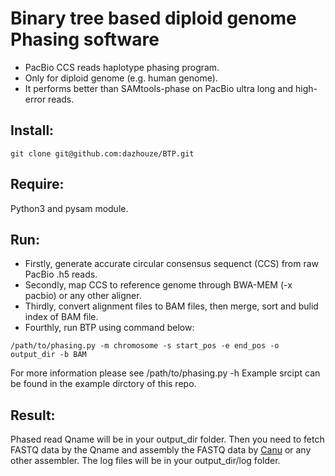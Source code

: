 # Binary tree based diploid genome Phasing software

- PacBio CCS reads haplotype phasing program.
- Only for diploid genome (e.g. human genome).
- It performs better than SAMtools-phase on PacBio ultra long and high-error reads.

## Install:
```
git clone git@github.com:dazhouze/BTP.git
```

## Require:
Python3 and pysam module.

## Run:
- Firstly, generate accurate circular consensus sequenct (CCS) from raw PacBio .h5 reads.
- Secondly, map CCS to reference genome through BWA-MEM (-x pacbio) or any other aligner.
- Thirdly, convert alignment files to BAM files, then merge, sort and bulid index of BAM file.
- Fourthly, run BTP using command below:
```
/path/to/phasing.py -m chromosome -s start_pos -e end_pos -o output_dir -b BAM
```
For more information please see /path/to/phasing.py -h
Example srcipt can be found in the example dirctory of this repo.

## Result:
Phased read Qname will be in your output_dir folder. Then you need to fetch FASTQ data by the Qname and assembly the FASTQ data by [Canu](https://github.com/marbl/canu) or any other assembler. The log files will be in your output_dir/log folder.
